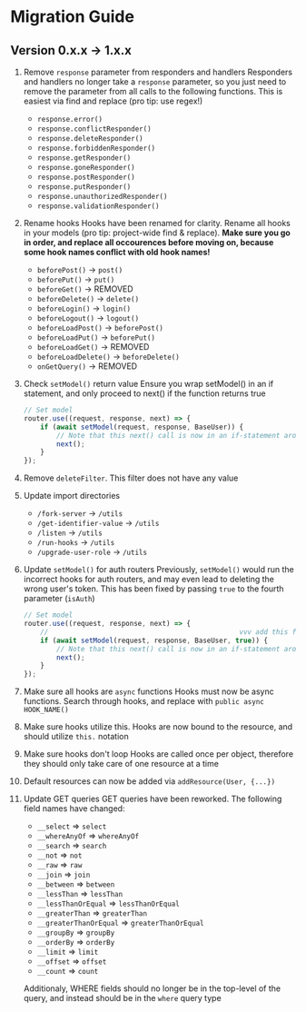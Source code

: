 # Migration Guide

## Version 0.x.x -> 1.x.x

1. Remove `response` parameter from responders and handlers
	Responders and handlers no longer take a `response` parameter, so you just need to remove the parameter from all calls to the following functions.  This is easiest via find and replace (pro tip: use regex!)
	- `response.error()`
	- `response.conflictResponder()`
	- `response.deleteResponder()`
	- `response.forbiddenResponder()`
	- `response.getResponder()`
	- `response.goneResponder()`
	- `response.postResponder()`
	- `response.putResponder()`
	- `response.unauthorizedResponder()`
	- `response.validationResponder()`
2. Rename hooks
	Hooks have been renamed for clarity.  Rename all hooks in your models (pro tip: project-wide find & replace).  **Make sure you go in order, and replace all occourences before moving on, because some hook names conflict with old hook names!**
    - `beforePost()` -> `post()`
    - `beforePut()` -> `put()`
    - `beforeGet()` -> REMOVED
    - `beforeDelete()` -> `delete()`
    - `beforeLogin()` -> `login()`
    - `beforeLogout()` -> `logout()`
    - `beforeLoadPost()` -> `beforePost()`
    - `beforeLoadPut()` -> `beforePut()`
    - `beforeLoadGet()` -> REMOVED
    - `beforeLoadDelete()` -> `beforeDelete()`
    - `onGetQuery()` -> REMOVED
3. Check `setModel()` return value
	Ensure you wrap setModel() in an if statement, and only proceed to next() if the function returns true

	```typescript
	// Set model
	router.use((request, response, next) => {
		if (await setModel(request, response, BaseUser)) {
			// Note that this next() call is now in an if-statement around the setModel()
			next();
		}
	});
	```
4. Remove `deleteFilter`.  This filter does not have any value
5. Update import directories
   - `/fork-server` -> `/utils`
   - `/get-identifier-value` -> `/utils`
   - `/listen` -> `/utils`
   - `/run-hooks` -> `/utils`
   - `/upgrade-user-role` -> `/utils`
6. Update `setModel()` for auth routers
	Previously, `setModel()` would run the incorrect hooks for auth routers, and may even lead to deleting the wrong user's token.  This has been fixed by passing `true` to the fourth parameter (`isAuth`)

	```typescript
	// Set model
	router.use((request, response, next) => {
		//                                               vvv add this for auth routes
		if (await setModel(request, response, BaseUser, true)) {
			// Note that this next() call is now in an if-statement around the setModel()
			next();
		}
	});
	```
7. Make sure all hooks are `async` functions
	Hooks must now be async functions.  Search through hooks, and replace with `public async HOOK_NAME()`
8. Make sure hooks utilize this.
	Hooks are now bound to the resource, and should utilize `this.` notation
9. Make sure hooks don't loop
    Hooks are called once per object, therefore they should only take care of one resource at a time
11. Default resources can now be added via `addResource(User, {...})`
12. Update GET queries
	GET queries have been reworked.  The following field names have changed:
	- `__select` => `select`
	- `__whereAnyOf` => `whereAnyOf`
	- `__search` => `search`
	- `__not` => `not`
	- `__raw` => `raw`
	- `__join` => `join`
	- `__between` => `between`
	- `__lessThan` => `lessThan`
	- `__lessThanOrEqual` => `lessThanOrEqual`
	- `__greaterThan` => `greaterThan`
	- `__greaterThanOrEqual` => `greaterThanOrEqual`
	- `__groupBy` => `groupBy`
	- `__orderBy` => `orderBy`
	- `__limit` => `limit`
	- `__offset` => `offset`
	- `__count` => `count`

	Additionaly, WHERE fields should no longer be in the top-level of the query, and instead should be in the `where` query type


